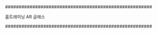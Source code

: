 ######################################################

홈트레이닝 AR 글래스


######################################################
